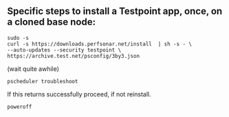 ## Specific steps to install a Testpoint app, once, on a cloned base node:
```
sudo -s
curl -s https://downloads.perfsonar.net/install  | sh -s - \
--auto-updates --security testpoint \ https://archive.test.net/psconfig/3by3.json
````
(wait quite awhile)

`pscheduler troubleshoot`

If this returns successfully proceed, if not reinstall.

`poweroff`
